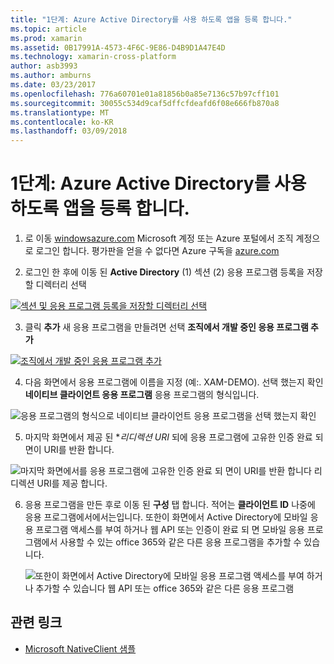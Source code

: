 ```yaml
---
title: "1단계: Azure Active Directory를 사용 하도록 앱을 등록 합니다."
ms.topic: article
ms.prod: xamarin
ms.assetid: 0B17991A-4573-4F6C-9E86-D4B9D1A47E4D
ms.technology: xamarin-cross-platform
author: asb3993
ms.author: amburns
ms.date: 03/23/2017
ms.openlocfilehash: 776a60701e01a81856b0a85e7136c57b97cff101
ms.sourcegitcommit: 30055c534d9caf5dffcfdeafd6f08e666fb870a8
ms.translationtype: MT
ms.contentlocale: ko-KR
ms.lasthandoff: 03/09/2018
---
```

# <a name="step-1-register-an-app-to-use-azure-active-directory"></a>1단계: Azure Active Directory를 사용 하도록 앱을 등록 합니다.

1. 로 이동 [windowsazure.com](https://manage.windowsazure.com) Microsoft 계정 또는 Azure 포털에서 조직 계정으로 로그인 합니다. 평가판을 얻을 수 없다면 Azure 구독을 [azure.com](http://www.azure.com)

2. 로그인 한 후에 이동 된 **Active Directory** (1) 섹션 (2) 응용 프로그램 등록을 저장할 디렉터리 선택

  [ ![](register-images/01.-active-directory-in-azure-portal-sml.jpg "섹션 및 응용 프로그램 등록을 저장할 디렉터리 선택")](register-images/01.-active-directory-in-azure-portal.jpg#lightbox)

3. 클릭 **추가** 새 응용 프로그램을 만들려면 선택 **조직에서 개발 중인 응용 프로그램 추가**

  [ ![](register-images/02.-add-new-application-sml.jpg "조직에서 개발 중인 응용 프로그램 추가")](register-images/02.-add-new-application.jpg#lightbox)

4. 다음 화면에서 응용 프로그램에 이름을 지정 (예:. XAM-DEMO).
  선택 했는지 확인 **네이티브 클라이언트 응용 프로그램** 응용 프로그램의 형식입니다.

  ![](register-images/03.-app-name.jpg "응용 프로그램의 형식으로 네이티브 클라이언트 응용 프로그램을 선택 했는지 확인")

5. 마지막 화면에서 제공 된 **리디렉션 URI* 되에 응용 프로그램에 고유한 인증 완료 되 면이 URI를 반환 합니다.

  ![](register-images/04.-app-redirect.jpg "마지막 화면에서를 응용 프로그램에 고유한 인증 완료 되 면이 URI를 반환 합니다 리디렉션 URI를 제공 합니다.")

6. 응용 프로그램을 만든 후로 이동 된 **구성** 탭 합니다. 적어는 **클라이언트 ID** 나중에 응용 프로그램에서에서는입니다. 또한이 화면에서 Active Directory에 모바일 응용 프로그램 액세스를 부여 하거나 웹 API 또는 인증이 완료 되 면 모바일 응용 프로그램에서 사용할 수 있는 office 365와 같은 다른 응용 프로그램을 추가할 수 있습니다.

    ![](register-images/05.-configure.jpg "또한이 화면에서 Active Directory에 모바일 응용 프로그램 액세스를 부여 하거나 추가할 수 있습니다 웹 API 또는 office 365와 같은 다른 응용 프로그램")



## <a name="related-links"></a>관련 링크

- [Microsoft NativeClient 샘플](https://github.com/AzureADSamples/NativeClient-MultiTarget-DotNet)
